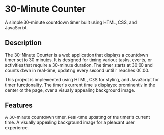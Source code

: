 # 30-Minute Counter

A simple 30-minute countdown timer built using HTML, CSS, and JavaScript. 



## Description

The 30-Minute Counter is a web application that displays a countdown timer set to 30 minutes. It is designed for timing various tasks, events, or activities that require a 30-minute duration. The timer starts at 30:00 and counts down in real-time, updating every second until it reaches 00:00.

This project is implemented using HTML, CSS for styling, and JavaScript for timer functionality. The timer's current time is displayed prominently in the center of the page, over a visually appealing background image.


## Features
A 30-minute countdown timer.
Real-time updating of the timer's current time.
A visually appealing background image for a pleasant user experience.